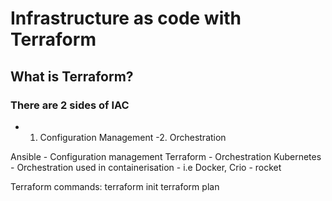 # Infrastructure as code with Terraform

## What is Terraform?

### There are 2 sides of IAC
- 1. Configuration Management
-2. Orchestration

Ansible - Configuration management
Terraform - Orchestration
Kubernetes - Orchestration used in containerisation - i.e Docker, Crio - rocket


Terraform commands:
          terraform init
          terraform plan
